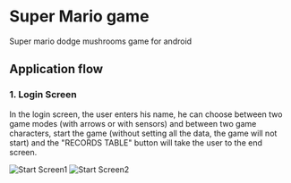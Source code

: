 # Super Mario game
Super mario dodge mushrooms game for android

## Application flow

### 1. Login Screen
In the login screen, the user enters his name, he can choose between two game modes (with arrows or with sensors) and between two game characters, start the game (without setting all the data, the game will not start) and the "RECORDS TABLE" button will take the user to the end screen.
<div class="row">
  <img src="![Start Screen1](https://github.com/omershukroon/MobileAppDevelopmentEXE1/assets/156432986/6240f5e1-c783-4a62-b3c4-02535c06589e)" alt="Start Screen1" style="heigt:700px;"/>
  <img src="https://github.com/omershukroon/MobileAppDevelopmentEXE1/assets/156432986/b07de4bc-ea5c-46d8-952a-037344cb86c1" alt="Start Screen2" style="heigt:700px;"/>


</div>
